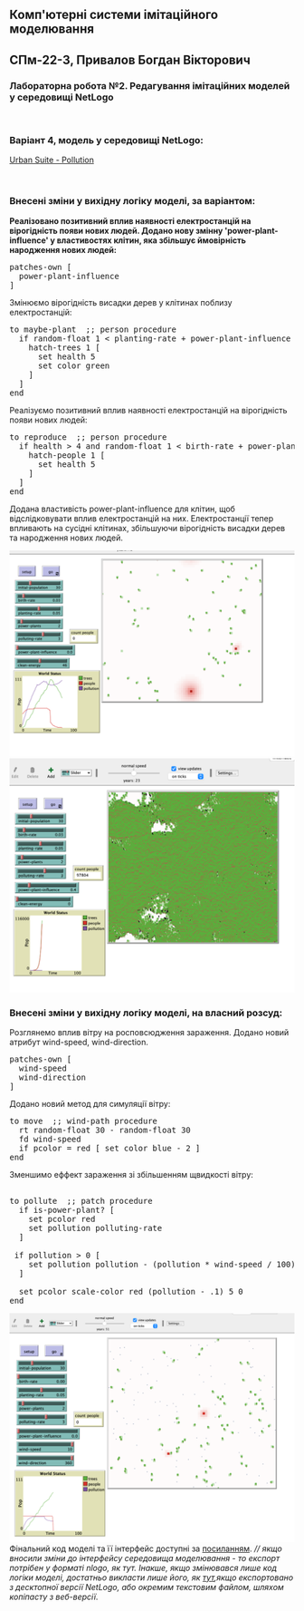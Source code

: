 ## Комп'ютерні системи імітаційного моделювання
## СПм-22-3, **Привалов Богдан Вікторович**
### Лабораторна робота №**2**. Редагування імітаційних моделей у середовищі NetLogo

<br>

### Варіант 4, модель у середовищі NetLogo:
[Urban Suite - Pollution](http://www.netlogoweb.org/launch#http://www.netlogoweb.org/assets/modelslib/Curricular%20Models/Urban%20Suite/Urban%20Suite%20-%20Pollution.nlogo)

<br>

### Внесені зміни у вихідну логіку моделі, за варіантом:

**Реалізовано позитивний вплив наявності електростанцій на вірогідність появи нових людей. Додано нову змінну 'power-plant-influence' у властивостях клітин, яка збільшує ймовірність народження нових людей:**


<pre>
patches-own [
  power-plant-influence
]
</pre>
Змінюємо вірогідність висадки дерев у клітинах поблизу електростанцій:
<pre>
to maybe-plant  ;; person procedure
  if random-float 1 < planting-rate + power-plant-influence [
    hatch-trees 1 [
      set health 5
      set color green
    ]
  ]
end
</pre>
Реалізуємо позитивний вплив наявності електростанцій на вірогідність появи нових людей:
<pre>
to reproduce  ;; person procedure
  if health > 4 and random-float 1 < birth-rate + power-plant-influence [
    hatch-people 1 [
      set health 5
    ]
  ]
end
</pre>

Додана властивість power-plant-influence для клітин, щоб відслідковувати вплив електростанцій на них. Електростанції тепер впливають на сусідні клітинах, збільшуючи вірогідність висадки дерев та народження нових людей.


![Скріншот моделі в процесі симуляції](default.png)
![Скріншот моделі в процесі симуляції](influence.png)

### Внесені зміни у вихідну логіку моделі, на власний розсуд:
Розглянемо вплив вітру на росповсюдження зараження. Додано новий атрибут wind-speed, wind-direction.

<pre>
patches-own [
  wind-speed
  wind-direction
]
</pre>
Додано новий метод для симуляції вітру:
<pre>
to move  ;; wind-path procedure
  rt random-float 30 - random-float 30
  fd wind-speed
  if pcolor = red [ set color blue - 2 ]
end
</pre>
Зменшимо еффект зараження зі збільшенням щвидкості вітру:
<pre>

to pollute  ;; patch procedure
  if is-power-plant? [
    set pcolor red
    set pollution polluting-rate
  ]
  
 if pollution > 0 [
    set pollution pollution - (pollution * wind-speed / 100)
  ]

  set pcolor scale-color red (pollution - .1) 5 0
end
</pre>

![Скріншот моделі в процесі симуляції](clean-energy.png)
Фінальний код моделі та її інтерфейс доступні за [посиланням](model.nlogo). *// якщо вносили зміни до інтерфейсу середовища моделювання - то експорт потрібен у форматі nlogo, як тут. Інакше, якщо змінювався лише код логіки моделі, достатньо викласти лише його, як [тут](model-code.html),якщо експортовано з десктопної версії NetLogo, або окремим текстовим файлом, шляхом копіпасту з веб-версії*.
<br>


